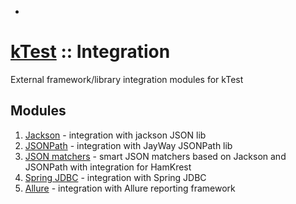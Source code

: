+
# [kTest](../README.md) :: Integration

External framework/library integration modules for kTest

## Modules

1. [Jackson](jackson.md) - integration with jackson JSON lib
2. [JSONPath](jsonpath.md) - integration with JayWay JSONPath lib
3. [JSON matchers](json-matcher.md) - smart JSON matchers based on Jackson and JSONPath with integration for HamKrest
4. [Spring JDBC](spring-jdbc.md) - integration with Spring JDBC
5. [Allure](allure.md) - integration with Allure reporting framework
